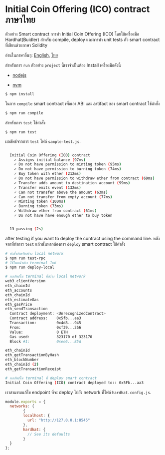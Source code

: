 # Initial Coin Offering (ICO) contract ภาษาไทย

ตัวอย่าง Smart contract การทำ Initial Coin Offering (ICO) โดยใช้เครื่องมือ Hardhat(Buidler) สำหรับ compile, deploy และการทำ unit tests ตัว smart contract ที่เขียนด้วยภาษา Solidity

อ่านในภาษาอื่นๆ: [English](README.md), [ไทย](README.th.md)

สำหรับการ `run` ตัวอย่าง `project` นี้เราจำเป็นต้อง Install เครื่องมือดังนี้

- [nodejs](https://nodejs.org/en/)

- [nvm](https://github.com/nvm-sh/nvm)

```bash
$ npm install
```


ในการ `compile` smart contract เพื่อเอา ABI และ artifact ของ smart contract ใช้คำสั่ง

```bash
$ npm run compile
```

สำหรับการ `test` ใช้คำสั่ง

```
$ npm run test
```
ผลลัพธ์จากการ `test` ไฟล์ `sample-test.js`.
```bash

  Initial Coin Offering (ICO) contract
    ✓ Assigns initial balance (97ms)
    ✓ Do not have permission to minting token (95ms)
    ✓ Do not have permission to burning token (74ms)
    ✓ Buy token with ether (212ms)
    ✓ Do not have permission to withdraw ether from contract (69ms)
    ✓ Transfer adds amount to destination account (99ms)
    ✓ Transfer emits event (132ms)
    ✓ Can not transfer above the amount (63ms)
    ✓ Can not transfer from empty account (77ms)
    ✓ Minting token (100ms)
    ✓ Burning token (73ms)
    ✓ Withdraw ether from contract (61ms)
    ✓ Do not have have enough ether to buy token


  13 passing (2s)

```

after testing if you want to deploy the contract using the command line.
หลังจากที่ทำการ `test` แล้วนั้นหากต้องการ `deploy` smart contract ใช้คำสั่ง

```bash
# คำสั่งสำหรับสร้าง local network 
$ npm run test-rpc
# ใช้ในหน้าต่าง terminal ใหม่
$ npm run deploy-local

# ผลลัพธ์ใน terminal ทื่สร้าง local network
web3_clientVersion
eth_chainId
eth_accounts
eth_chainId
eth_estimateGas
eth_gasPrice
eth_sendTransaction
  Contract deployment: <UnrecognizedContract>
  Contract address:    0x5fb...aa3
  Transaction:         0x4d8...945
  From:                0xf39...266
  Value:               0 ETH
  Gas used:            323170 of 323170
  Block #1:            0xee6...85d

eth_chainId
eth_getTransactionByHash
eth_blockNumber
eth_chainId (2)
eth_getTransactionReceipt

# ผลลัพธ์ใน terminal ที่ deploy smart contract
Initial Coin Offering (ICO) contract deployed to:: 0x5Fb...aa3

```
เราสามารถแก้ไข endpoint ที่จะ deploy ไปยัง network ที่ไฟล์ `hardhat.config.js`.

```javascript
module.exports = {
  networks: {
        {
        localhost: {
          url: "http://127.0.0.1:8545"
        },
        hardhat: {
          // See its defaults
        }
  }
};

```
